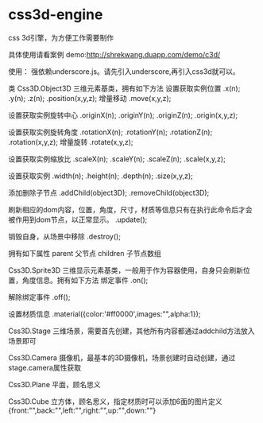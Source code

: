 css3d-engine
============

css 3d引擎，为方便工作需要制作

具体使用请看案例
demo:http://shrekwang.duapp.com/demo/c3d/

使用：
强依赖underscore.js。请先引入underscore,再引入css3d就可以。
<script src="../underscore.js"></script>
<script src="../css3d.js"></script>

类
Css3D.Object3D  三维元素基类，拥有如下方法
设置获取实例位置
.x(n);
.y(n);
.z(n);
.position(x,y,z);
增量移动
.move(x,y,z);  

设置获取实例旋转中心
.originX(n);
.originY(n);
.originZ(n);
.origin(x,y,z);

设置获取实例旋转角度
.rotationX(n);
.rotationY(n);
.rotationZ(n);
.rotation(x,y,z);
增量旋转
.rotate(x,y,z);  

设置获取实例缩放比
.scaleX(n);
.scaleY(n);
.scaleZ(n);
.scale(x,y,z);

设置获取实例
.width(n);
.height(n);
.depth(n);
.size(x,y,z);

添加删除子节点
.addChild(object3D);
.removeChild(object3D);

刷新相应的dom内容，位置，角度，尺寸，材质等信息只有在执行此命令后才会被作用到dom节点，以正常显示。
.update();

销毁自身，从场景中移除
.destroy();

拥有如下属性
parent  父节点
children  子节点数组


Css3D.Sprite3D  三维显示元素基类，一般用于作为容器使用，自身只会刷新位置，角度信息。拥有如下方法
绑定事件
.on();

解除绑定事件
.off();

设置材质信息
.material({color:'#ff0000',images:"",alpha:1});


Css3D.Stage  三维场景，需要首先创建，其他所有内容都通过addchild方法放入场景即可


Css3D.Camera  摄像机，最基本的3D摄像机，场景创建时自动创建，通过stage.camera属性获取


Css3D.Plane  平面，顾名思义


Css3D.Cube  立方体，顾名思义，指定材质时可以添加6面的图片定义{front:"",back:"",left:"",right:"",up:"",down:""}




